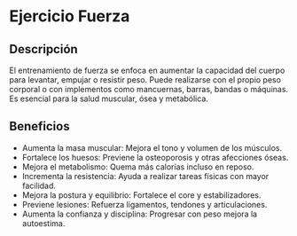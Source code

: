 # Ejercicio Fuerza

## Descripción  
El entrenamiento de fuerza se enfoca en aumentar la capacidad del cuerpo para levantar, empujar o resistir peso. Puede realizarse con el propio peso corporal o con implementos como mancuernas, barras, bandas o máquinas. Es esencial para la salud muscular, ósea y metabólica.

## Beneficios

 + Aumenta la masa muscular: Mejora el tono y volumen de los músculos.  
 + Fortalece los huesos: Previene la osteoporosis y otras afecciones óseas.  
 + Mejora el metabolismo: Quema más calorías incluso en reposo.  
 + Incrementa la resistencia: Ayuda a realizar tareas físicas con mayor facilidad.  
 + Mejora la postura y equilibrio: Fortalece el core y estabilizadores.  
 + Previene lesiones: Refuerza ligamentos, tendones y articulaciones.  
 + Aumenta la confianza y disciplina: Progresar con peso mejora la autoestima.
